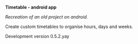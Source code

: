 **Timetable - android app**

_Recreation of an old project on android._

Create custom timetables to organise hours, days and weeks.

Development version 0.5.2.yay
